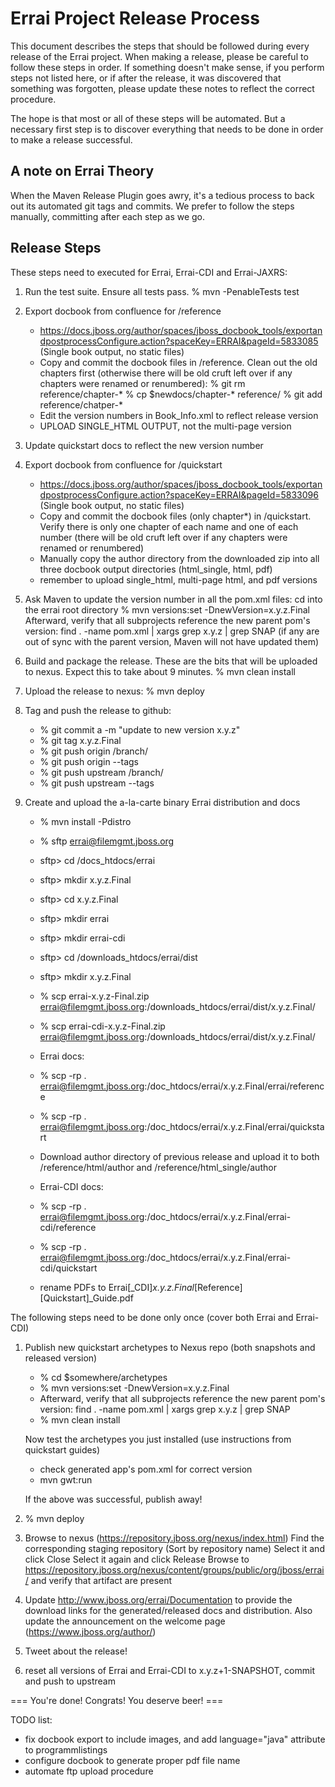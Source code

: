 Errai Project Release Process
=============================

This document describes the steps that should be followed during every release of
the Errai project. When making a release, please be careful to follow these
steps in order. If something doesn't make sense, if you perform steps not listed
here, or if after the release, it was discovered that something was forgotten,
please update these notes to reflect the correct procedure.

The hope is that most or all of these steps will be automated. But a necessary
first step is to discover everything that needs to be done in order to make a
release successful.

A note on Errai Theory
----------------------

When the Maven Release Plugin goes awry, it's a tedious process to back out its
automated git tags and commits. We prefer to follow the steps manually, committing
after each step as we go.

Release Steps
-------------

These steps need to executed for Errai, Errai-CDI and Errai-JAXRS:

1. Run the test suite. Ensure all tests pass.
   % mvn -PenableTests test
   
1. Export docbook from confluence for /reference
   * https://docs.jboss.org/author/spaces/jboss_docbook_tools/exportandpostprocessConfigure.action?spaceKey=ERRAI&pageId=5833085
     (Single book output, no static files)
   * Copy and commit the docbook files in /reference. Clean out the old chapters first
     (otherwise there will be old cruft left over if any chapters were renamed or renumbered):
     % git rm reference/chapter-*
     % cp $newdocs/chapter-* reference/
     % git add reference/chatper-*
   * Edit the version numbers in Book_Info.xml to reflect release version
   * UPLOAD SINGLE_HTML OUTPUT, not the multi-page version

1. Update quickstart docs to reflect the new version number

1. Export docbook from confluence for /quickstart
   * https://docs.jboss.org/author/spaces/jboss_docbook_tools/exportandpostprocessConfigure.action?spaceKey=ERRAI&pageId=5833096
     (Single book output, no static files)
   * Copy and commit the docbook files (only chapter*) in /quickstart. Verify there is only one chapter of
     each name and one of each number (there will be old cruft left over if any chapters
     were renamed or renumbered)
   * Manually copy the author directory from the downloaded zip into all three docbook
     output directories (html_single, html, pdf)
   * remember to upload single_html, multi-page html, and pdf versions

1. Ask Maven to update the version number in all the pom.xml files:
   cd into the errai root directory	
   % mvn versions:set -DnewVersion=x.y.z.Final
   Afterward, verify that all subprojects reference the new parent pom's version: find . -name pom.xml | xargs grep x.y.z | grep SNAP
   (if any are out of sync with the parent version, Maven will not have updated them)

1. Build and package the release. These are the bits that will be uploaded to nexus.
   Expect this to take about 9 minutes.
   % mvn clean install

1. Upload the release to nexus:
   % mvn deploy

1. Tag and push the release to github:
   * % git commit a -m "update to new version x.y.z"
   * % git tag x.y.z.Final
   * % git push origin /branch/
   * % git push origin --tags
   * % git push upstream /branch/
   * % git push upstream --tags

1. Create and upload the a-la-carte binary Errai distribution and docs
   * % mvn install -Pdistro
   * % sftp errai@filemgmt.jboss.org
   
   * sftp> cd /docs_htdocs/errai
   * sftp> mkdir x.y.z.Final
   * sftp> cd x.y.z.Final
   * sftp> mkdir errai
   * sftp> mkdir errai-cdi
   
   * sftp> cd /downloads_htdocs/errai/dist
   * sftp> mkdir x.y.z.Final

   * % scp errai-x.y.z-Final.zip errai@filemgmt.jboss.org:/downloads_htdocs/errai/dist/x.y.z.Final/
   * % scp errai-cdi-x.y.z-Final.zip errai@filemgmt.jboss.org:/downloads_htdocs/errai/dist/x.y.z.Final/

   * Errai docs:
   * % scp -rp . errai@filemgmt.jboss.org:/doc_htdocs/errai/x.y.z.Final/errai/reference
   * % scp -rp . errai@filemgmt.jboss.org:/doc_htdocs/errai/x.y.z.Final/errai/quickstart
   * Download author directory of previous release and upload it to both /reference/html/author and /reference/html_single/author

   * Errai-CDI docs:
   * % scp -rp . errai@filemgmt.jboss.org:/doc_htdocs/errai/x.y.z.Final/errai-cdi/reference
   * % scp -rp . errai@filemgmt.jboss.org:/doc_htdocs/errai/x.y.z.Final/errai-cdi/quickstart

   * rename PDFs to Errai[_CDI]_x.y.z.Final_[Reference][Quickstart]_Guide.pdf

The following steps need to be done only once (cover both Errai and Errai-CDI)

1. Publish new quickstart archetypes to Nexus repo (both snapshots and released version)
   * % cd $somewhere/archetypes
   * % mvn versions:set -DnewVersion=x.y.z.Final
   * Afterward, verify that all subprojects reference the new parent pom's version: find . -name pom.xml | xargs grep x.y.z | grep SNAP
   * % mvn clean install
   
   Now test the archetypes you just installed (use instructions from quickstart guides)
   * check generated app's pom.xml for correct version
   * mvn gwt:run

   If the above was successful, publish away!
   
1. % mvn deploy

1. Browse to nexus (https://repository.jboss.org/nexus/index.html)
   Find the corresponding staging repository (Sort by repository name)
   Select it and click Close
   Select it again and click Release
   Browse to https://repository.jboss.org/nexus/content/groups/public/org/jboss/errai/ and verify that artifact are present

1. Update http://www.jboss.org/errai/Documentation to provide the download links for
   the generated/released docs and distribution. Also update the announcement on the welcome page (https://www.jboss.org/author/)

1. Tweet about the release!

1. reset all versions of Errai and Errai-CDI to x.y.z+1-SNAPSHOT, commit and push to upstream

=== You're done! Congrats! You deserve beer! ===

TODO list:
  - fix docbook export to include images, and add language="java" attribute to programmlistings
  - configure docbook to generate proper pdf file name
  - automate ftp upload procedure

